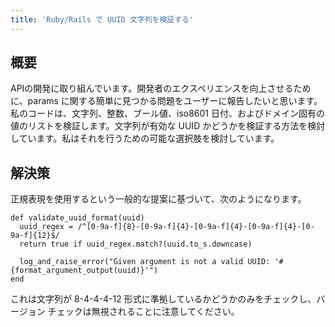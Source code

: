 ```yaml
---
title: 'Ruby/Rails で UUID 文字列を検証する'
---
```


## 概要
APIの開発に取り組んでいます。開発者のエクスペリエンスを向上させるために、params に関する簡単に見つかる問題をユーザーに報告したいと思います。私のコードは、文字列、整数、ブール値、iso8601 日付、およびドメイン固有の値のリストを検証します。文字列が有効な UUID かどうかを検証する方法を検討しています。私はそれを行うための可能な選択肢を検討しています。

## 解決策
正規表現を使用するという一般的な提案に基づいて、次のようになります。

```
def validate_uuid_format(uuid)
  uuid_regex = /^[0-9a-f]{8}-[0-9a-f]{4}-[0-9a-f]{4}-[0-9a-f]{4}-[0-9a-f]{12}$/
  return true if uuid_regex.match?(uuid.to_s.downcase)

  log_and_raise_error("Given argument is not a valid UUID: '#{format_argument_output(uuid)}'")
end

```
これは文字列が 8-4-4-4-12 形式に準拠しているかどうかのみをチェックし、バージョン チェックは無視されることに注意してください。

